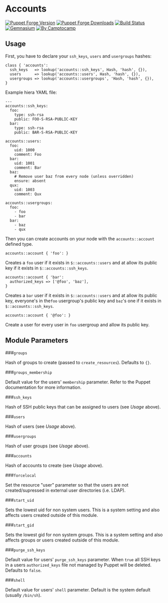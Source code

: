 Accounts
========

[![Puppet Forge Version](http://img.shields.io/puppetforge/v/camptocamp/accounts.svg)](https://forge.puppetlabs.com/camptocamp/accounts)
[![Puppet Forge Downloads](http://img.shields.io/puppetforge/dt/camptocamp/accounts.svg)](https://forge.puppetlabs.com/camptocamp/accounts)
[![Build Status](https://img.shields.io/travis/camptocamp/puppet-accounts/master.svg)](https://travis-ci.org/camptocamp/puppet-accounts)
[![Gemnasium](https://img.shields.io/gemnasium/camptocamp/puppet-accounts.svg)](https://gemnasium.com/camptocamp/puppet-accounts)
[![By Camptocamp](https://img.shields.io/badge/by-camptocamp-fb7047.svg)](http://www.camptocamp.com)

Usage
-----

First, you have to declare your `ssh_keys`, `users` and `usergroups` hashes:

```puppet
class { 'accounts':
  ssh_keys   => lookup('accounts::ssh_keys', Hash, 'hash', {}),
  users      => lookup('accounts::users', Hash, 'hash', {}),
  usergroups => lookup('accounts::usergroups', 'Hash, 'hash', {}),
}
```

Example hiera YAML file:
```
---
accounts::ssh_keys:
  foo:
    type: ssh-rsa
    public: FOO-S-RSA-PUBLIC-KEY
  bar:
    type: ssh-rsa
    public: BAR-S-RSA-PUBLIC-KEY

accounts::users:
  foo:
    uid: 1000
    comment: Foo
  bar:
    uid: 1001
    comment: Bar
  baz:
    # Remove user baz from every node (unless overridden)
    ensure: absent
  qux:
    uid: 1003
    comment: Qux

accounts::usergroups:
  foo:
    - foo
    - bar
  bar:
    - baz
    - qux
```

Then you can create accounts on your node with the `accounts::account` defined type.

```puppet
accounts::account { 'foo': }
```
Creates a `foo` user if it exists in `$::accounts::users` and at allow its public key if it exists in `$::accounts::ssh_keys`.

```puppet
accounts::account { 'bar':
  authorized_keys => ['@foo', 'baz'],
}
```
Creates a `bar` user if it exists in `$::accounts::users` and at allow its public key, everyone's in the`foo` usergroup's public key and `baz`'s one if it exists in `$::accounts::ssh_keys`.

```puppet
accounts::account { '@foo': }
```
Create a user for every user in `foo` usergroup and allow its public key.


Module Parameters
-----------------

###`groups`

Hash of groups to create (passed to `create_resources`). Defaults to `{}`.

###`groups_membership`

Default value for the users' `membership` parameter. Refer to the Puppet documentation for more information.

###`ssh_keys`

Hash of SSH public keys that can be assigned to users (see _Usage_ above).

###`users`

Hash of users (see _Usage_ above).

###`usergroups`

Hash of user groups (see _Usage_ above).

###`accounts`

Hash of accounts to create (see _Usage_ above).

###`forcelocal`

Set the resource "user" parameter so that the users are not created/supressed in external user directories (i.e. LDAP). 

###`start_uid`

Sets the lowest uid for non system users. This is a system setting and also affects users created outside of this module.

###`start_gid`

Sets the lowest gid for non system groups. This is a system setting and also affects groups or users created outside of this module.

###`purge_ssh_keys`

Default value for users' `purge_ssh_keys` parameter. When `true` all SSH keys in a users `authorized_keys` file not managed by Puppet will be deleted. Defaults to `false`.

###`shell`

Default value for users' `shell` parameter. Default is the system default (usually `/bin/sh`).
